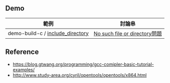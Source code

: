 
## Demo

| 範例 | 討論串 |
| --- | --- |
| demo-build-c / [include_directory](https://github.com/samwhelp/demo-build-c/tree/master/example/include_directory) | [No such file or directory問題](https://www.ubuntu-tw.org/modules/newbb/viewtopic.php?post_id=360370#forumpost360370) |

## Reference

* https://blog.gtwang.org/programming/gcc-comipler-basic-tutorial-examples/
* http://www.study-area.org/cyril/opentools/opentools/x864.html
